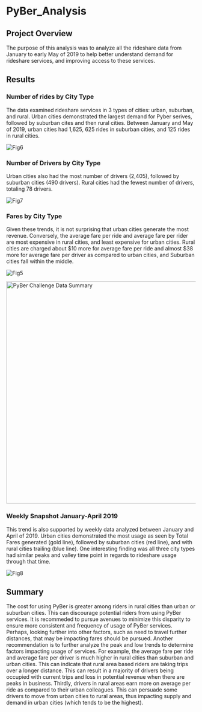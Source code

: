 # PyBer_Analysis

## Project Overview

The purpose of this analysis was to analyze all the rideshare data from January to early May of 2019 to help better understand demand for rideshare services, and improving access to these services.

## Results

### Number of rides by City Type

The data examined rideshare services in 3 types of cities: urban, suburban, and rural. Urban cities demonstrated the largest demand for Pyber serives, followed by suburban cites and then rural cities. Between January and May of 2019, urban cities had 1,625, 625 rides in suburban cities, and 125 rides in rural cities.

![Fig6](https://user-images.githubusercontent.com/93743169/150625661-f263ef0a-7909-4308-8e63-00fab2d53184.png)

### Number of Drivers by City Type

Urban cities also had the most number of drivers (2,405), followed by suburban cities (490 drivers). Rural cities had the fewest number of drivers, totaling 78 drivers.

![Fig7](https://user-images.githubusercontent.com/93743169/150625782-8ac827b2-9fc7-4f28-91ae-531dda6e7e37.png)

### Fares by City Type

Given these trends, it is not surprising that urban cities generate the most revenue. Conversely, the average fare per ride and average fare per rider are most expensive in rural cities, and least expensive for urban cities. Rural cities are charged about $10 more for average fare per ride and almost $38 more for average fare per driver as compared to urban cities, and Suburban cities fall within the middle.

![Fig5](https://user-images.githubusercontent.com/93743169/150625611-2296de43-c2bd-4f06-8ca0-81614d4e0b22.png)

<img width="589" alt="PyBer Challenge Data Summary" src="https://user-images.githubusercontent.com/93743169/150625791-10a65d5b-642c-4fe8-9cf2-243c59f631bd.png">

### Weekly Snapshot January-April 2019

This trend is also supported by weekly data analyzed between January and April of 2019. Urban cities demonstrated the most usage as seen by Total Fares generated (gold line), followed by suburban cities (red line), and with rural cities trailing (blue line). One interesting finding was all three city types had similar peaks and valley time point in regards to rideshare usage through that time.

![Fig8](https://user-images.githubusercontent.com/93743169/150626037-dd617e86-d9bf-4af0-98da-bbccd8f2f80f.png)

## Summary

The cost for using PyBer is greater among riders in rural cities than urban or suburban cities. This can discourage potential riders from using PyBer services. It is recommeded to pursue avenues to minimize this disparity to ensure more consistent and frequency of usage of PyBer services. Perhaps, looking further into other factors, such as need to travel further distances, that may be impacting fares should be pursued. Another recommendation is to further analyze the peak and low trends to determine factors impacting usage of services. For example, the average fare per ride and average fare per driver is much higher in rural cities than suburban and urban cities. This can indicate that rural area based riders are taking trips over a longer distance. This can result in a majority of drivers being occupied with current trips and loss in potential revenue when there are peaks in business. Thirdly, drivers in rural areas earn more on average per ride as compared to their urban colleagues. This can persuade some drivers to move from urban cities to rural areas, thus impacting supply and demand in urban cities (which tends to be the highest). 

